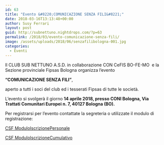 ```yaml
---
id: 63
title: "Evento &#8220;COMUNICAZIONE SENZA FILI&#8221;"
date: 2018-03-16T13:13:48+00:00
author: Susy Ferrari
layout: post
guid: http://subnettuno.nightdrops.com/?p=63
permalink: /2018/03/evento-comunicazione-senza-fili/
image: /assets/uploads/2018/06/senzafilibologna-001.jpg
categories:
  - Eventi
---
```


Il CLUB SUB NETTUNO A.S.D. in collaborazione CON CeFIS BO-FE-MO  e la Sezione provinciale Fipsas Bologna organizza l&#8217;evento

**“COMUNICAZIONE SENZA FILI”**,

aperto a tutti i soci del club ed i tesserati Fipsas di tutte le società.

L’evento si svolgerà il giorno **14 aprile 2018, presso CONI Bologna, Via Trattati Comunitari Europei n. 7, 40127 Bologna (BO).**

Per registrarsi per l&#8217;evento contattate la segreteria o utilizzate il modulo di registrazione:

[CSF ModuloIscrizionePersonale](/assets/uploads/2018/06/CSF-ModuloIscrizionePersonale.pdf)

[CSF ModuloIscrizioneCumulativo](/assets/uploads/2018/06/CSF-ModuloIscrizioneCumulativo.pdf)
